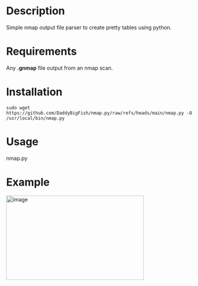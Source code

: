 # Description
Simple nmap output file parser to create pretty tables using python.

# Requirements
Any **.gnmap** file output from an nmap scan.

# Installation
```
sudo wget https://github.com/DaddyBigFish/nmap.py/raw/refs/heads/main/nmap.py -O /usr/local/bin/nmap.py
```

# Usage
nmap.py

# Example
<img width="371" height="227" alt="image" src="https://github.com/user-attachments/assets/16fdc58a-821b-4948-a66f-4b38c1ff1d58" />
